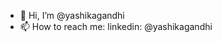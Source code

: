 - 👋 Hi, I’m @yashikagandhi 
- 📫 How to reach me: linkedin: @yashikagandhi

<!---
yashikagandhi/yashikagandhi is a ✨ special ✨ repository because its `README.md` (this file) appears on your GitHub profile.
You can click the Preview link to take a look at your changes.
--->
